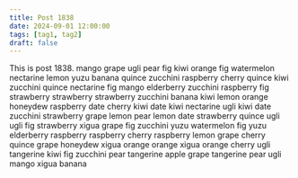 ```yaml
---
title: Post 1838
date: 2024-09-01 12:00:00
tags: [tag1, tag2]
draft: false
---
```

This is post 1838.
mango
grape
ugli
pear
fig
kiwi
orange
fig
watermelon
nectarine
lemon
yuzu
banana
quince
zucchini
raspberry
cherry
quince
kiwi
zucchini
quince
nectarine
fig
mango
elderberry
zucchini
raspberry
fig
strawberry
strawberry
strawberry
zucchini
banana
kiwi
lemon
orange
honeydew
raspberry
date
cherry
kiwi
date
kiwi
nectarine
ugli
kiwi
date
zucchini
strawberry
grape
lemon
pear
lemon
date
strawberry
quince
ugli
ugli
fig
strawberry
xigua
grape
fig
zucchini
yuzu
watermelon
fig
yuzu
elderberry
raspberry
raspberry
cherry
raspberry
lemon
grape
cherry
quince
grape
honeydew
xigua
orange
orange
xigua
orange
cherry
ugli
tangerine
kiwi
fig
zucchini
pear
tangerine
apple
grape
tangerine
pear
ugli
mango
xigua
banana

